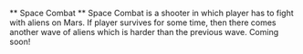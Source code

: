 ** Space Combat **
Space Combat is a shooter in which player has to fight with aliens on Mars. If player survives for some time, then there comes another wave of aliens which is harder than the previous wave. Coming soon!